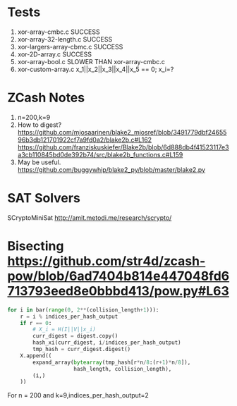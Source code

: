 # Tests

1) xor-array-cmbc.c SUCCESS
2) xor-array-32-length.c SUCCESS
3) xor-largers-array-cbmc.c SUCCESS
4) xor-2D-array.c SUCCESS
5) xor-array-bool.c SLOWER THAN xor-array-cmbc.c
6) xor-custom-array.c x_1||x_2||x_3||x_4||x_5 == 0; x_i=?


# ZCash Notes
1) n=200,k=9
2) How to digest? https://github.com/mjosaarinen/blake2_mjosref/blob/3491779dbf2465596b3db121701922cf7a9fd0a2/blake2b.c#L162  https://github.com/franziskuskiefer/Blake2b/blob/6d888db4f41523117e3a3cb110845bd0de392b74/src/blake2b_functions.c#L159
3) May be useful. https://github.com/buggywhip/blake2_py/blob/master/blake2.py

# SAT Solvers
SCryptoMiniSat http://amit.metodi.me/research/scrypto/

# Bisecting https://github.com/str4d/zcash-pow/blob/6ad7404b814e447048fd6713793eed8e0bbbd413/pow.py#L63
```py
for i in bar(range(0, 2**(collision_length+1))):
    r = i % indices_per_hash_output
    if r == 0:
        # X_i = H(I||V||x_i)
        curr_digest = digest.copy()
        hash_xi(curr_digest, i/indices_per_hash_output)
        tmp_hash = curr_digest.digest()
    X.append((
        expand_array(bytearray(tmp_hash[r*n/8:(r+1)*n/8]),
                     hash_length, collision_length),
        (i,)
    ))
```
For n = 200 and k=9,indices_per_hash_output=2
